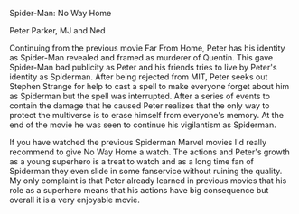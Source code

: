 Spider-Man: No Way Home

Peter Parker, MJ and Ned

Continuing from the previous movie Far From Home, Peter has his identity as Spider-Man revealed and framed as murderer of Quentin. This gave Spider-Man bad publicity as Peter and his friends tries to live by Peter's identity as Spiderman. After being rejected from MIT, Peter seeks out Stephen Strange for help to cast a spell to make everyone forget about him as Spiderman but the spell was interrupted. After a series of events to contain the damage that he caused Peter realizes that the only way to protect the multiverse is to erase himself from everyone's memory. At the end of the movie he was seen to continue his vigilantism as Spiderman.

If you have watched the previous Spiderman Marvel movies I'd really recommend to give No Way Home a watch. The actions and Peter's growth as a young superhero is a treat to watch and as a long time fan of Spiderman they even slide in some fanservice without ruining the quality. My only complaint is that Peter already learned in previous movies that his role as a superhero means that his actions have big consequence but overall it is a very enjoyable movie.
